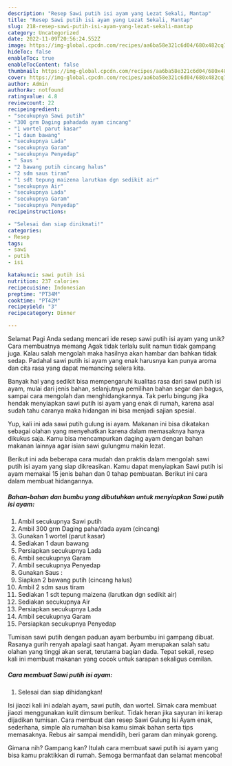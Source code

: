 ```yaml
---
description: "Resep Sawi putih isi ayam yang Lezat Sekali, Mantap"
title: "Resep Sawi putih isi ayam yang Lezat Sekali, Mantap"
slug: 218-resep-sawi-putih-isi-ayam-yang-lezat-sekali-mantap
category: Uncategorized
date: 2022-11-09T20:56:24.552Z
image: https://img-global.cpcdn.com/recipes/aa6ba58e321c6d04/680x482cq70/sawi-putih-isi-ayam-foto-resep-utama.jpg
hideToc: false
enableToc: true
enableTocContent: false
thumbnail: https://img-global.cpcdn.com/recipes/aa6ba58e321c6d04/680x482cq70/sawi-putih-isi-ayam-foto-resep-utama.jpg
cover: https://img-global.cpcdn.com/recipes/aa6ba58e321c6d04/680x482cq70/sawi-putih-isi-ayam-foto-resep-utama.jpg
author: Admin
authorAv: notfound
ratingvalue: 4.8
reviewcount: 22
recipeingredient:
- "secukupnya Sawi putih"
- "300 grm Daging pahadada ayam cincang"
- "1 wortel parut kasar"
- "1 daun bawang"
- "secukupnya Lada"
- "secukupnya Garam"
- "secukupnya Penyedap"
- " Saus "
- "2 bawang putih cincang halus"
- "2 sdm saus tiram"
- "1 sdt tepung maizena larutkan dgn sedikit air"
- "secukupnya Air"
- "secukupnya Lada"
- "secukupnya Garam"
- "secukupnya Penyedap"
recipeinstructions:

- "Selesai dan siap dinikmati!"
categories:
- Resep
tags:
- sawi
- putih
- isi

katakunci: sawi putih isi 
nutrition: 237 calories
recipecuisine: Indonesian
preptime: "PT34M"
cooktime: "PT42M"
recipeyield: "3"
recipecategory: Dinner

---
```



Selamat Pagi Anda sedang mencari ide resep sawi putih isi ayam yang unik? Cara membuatnya memang Agak tidak terlalu sulit namun tidak gampang juga. Kalau salah mengolah maka hasilnya akan hambar dan bahkan tidak sedap. Padahal sawi putih isi ayam yang enak harusnya kan punya aroma dan cita rasa yang dapat memancing selera kita.


Banyak hal yang sedikit bisa mempengaruhi kualitas rasa dari sawi putih isi ayam, mulai dari jenis bahan, selanjutnya pemilihan bahan segar dan bagus, sampai cara mengolah dan menghidangkannya. Tak perlu bingung jika hendak menyiapkan sawi putih isi ayam yang enak di rumah, karena asal sudah tahu caranya maka hidangan ini bisa menjadi sajian spesial.

Yup, kali ini ada sawi putih gulung isi ayam. Makanan ini bisa dikatakan sebagai olahan yang menyehatkan karena dalam memasaknya hanya dikukus saja. Kamu bisa mencampurkan daging ayam dengan bahan makanan lainnya agar isian sawi gulungmu makin lezat.


Berikut ini ada beberapa cara mudah dan praktis dalam mengolah sawi putih isi ayam yang siap dikreasikan. Kamu dapat menyiapkan Sawi putih isi ayam memakai 15 jenis bahan dan 0 tahap pembuatan. Berikut ini cara dalam membuat hidangannya.

<!--inarticleads1-->

##### Bahan-bahan dan bumbu yang dibutuhkan untuk menyiapkan Sawi putih isi ayam:

1. Ambil secukupnya Sawi putih
1. Ambil 300 grm Daging paha/dada ayam (cincang)
1. Gunakan 1 wortel (parut kasar)
1. Sediakan 1 daun bawang
1. Persiapkan secukupnya Lada
1. Ambil secukupnya Garam
1. Ambil secukupnya Penyedap
1. Gunakan  Saus :
1. Siapkan 2 bawang putih (cincang halus)
1. Ambil 2 sdm saus tiram
1. Sediakan 1 sdt tepung maizena (larutkan dgn sedikit air)
1. Sediakan secukupnya Air
1. Persiapkan secukupnya Lada
1. Ambil secukupnya Garam
1. Persiapkan secukupnya Penyedap


Tumisan sawi putih dengan paduan ayam berbumbu ini gampang dibuat. Rasanya gurih renyah apalagi saat hangat. Ayam merupakan salah satu olahan yang tinggi akan serat, terutama bagian dada. Tepat sekali, resep kali ini membuat makanan yang cocok untuk sarapan sekaligus cemilan. 

<!--inarticleads2-->

##### Cara membuat Sawi putih isi ayam:


1. Selesai dan siap dihidangkan!

Isi jiaozi kali ini adalah ayam, sawi putih, dan wortel. Simak cara membuat jiaozi menggunakan kulit dimsum berikut. Tidak heran jika sayuran ini kerap dijadikan tumisan. Cara membuat dan resep Sawi Gulung Isi Ayam enak, sederhana, simple ala rumahan bisa kamu simak bahan serta tips memasaknya. Rebus air sampai mendidih, beri garam dan minyak goreng. 

Gimana nih? Gampang kan? Itulah cara membuat sawi putih isi ayam yang bisa kamu praktikkan di rumah. Semoga bermanfaat dan selamat mencoba!
